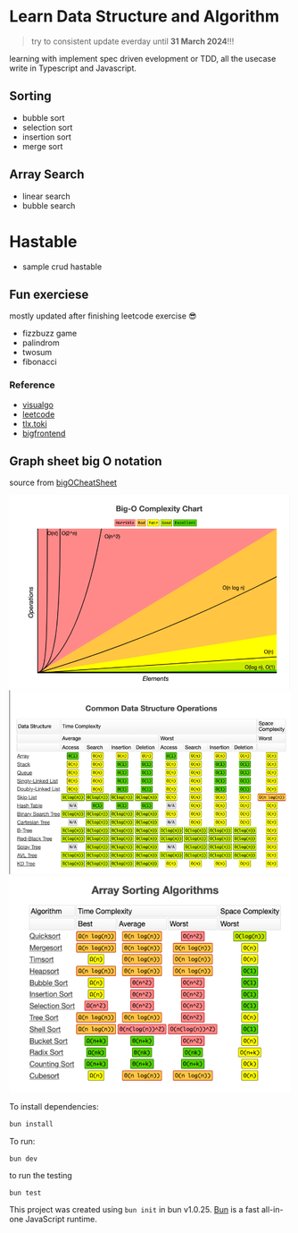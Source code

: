 # Learn Data Structure and Algorithm

> try to consistent update everday until **31 March 2024**!!!

learning with implement spec driven evelopment or TDD, all the usecase write in Typescript and Javascript.

## Sorting

- bubble sort
- selection sort
- insertion sort
- merge sort

## Array Search

- linear search
- bubble search

# Hastable

- sample crud hastable

## Fun exerciese

mostly updated after finishing leetcode exercise 😎

- fizzbuzz game
- palindrom
- twosum
- fibonacci

### Reference

- [visualgo](https://visualgo.net/)
- [leetcode](https://leetcodehttps://leetcode.com)
- [tlx.toki](https://tlx.toki.id/)
- [bigfrontend](https://bigfrontend.dev)

## Graph sheet big O notation

source from [bigOCheatSheet](https://www.bigocheatsheet.com/)

![chart](./chart.png)
![common_data](./common.png)
![array_sorting](./array-sorting.png)

To install dependencies:

```bash
bun install
```

To run:

```bash
bun dev
```

to run the testing

```
bun test
```

This project was created using `bun init` in bun v1.0.25. [Bun](https://bun.sh) is a fast all-in-one JavaScript runtime.
